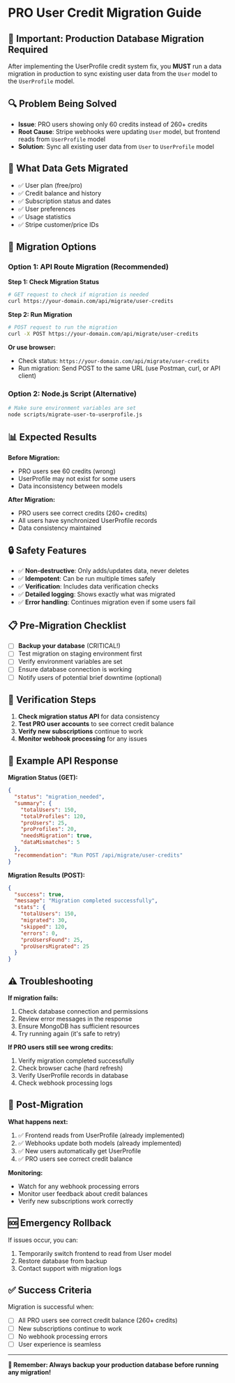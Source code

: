# PRO User Credit Migration Guide

## 🚨 Important: Production Database Migration Required

After implementing the UserProfile credit system fix, you **MUST** run a data migration in production to sync existing user data from the `User` model to the `UserProfile` model.

## 🔍 Problem Being Solved

- **Issue**: PRO users showing only 60 credits instead of 260+ credits
- **Root Cause**: Stripe webhooks were updating `User` model, but frontend reads from `UserProfile` model
- **Solution**: Sync all existing user data from `User` to `UserProfile` model

## 🎯 What Data Gets Migrated

- ✅ User plan (free/pro)
- ✅ Credit balance and history
- ✅ Subscription status and dates
- ✅ User preferences
- ✅ Usage statistics
- ✅ Stripe customer/price IDs

## 🚀 Migration Options

### Option 1: API Route Migration (Recommended)

**Step 1: Check Migration Status**
```bash
# GET request to check if migration is needed
curl https://your-domain.com/api/migrate/user-credits
```

**Step 2: Run Migration**
```bash
# POST request to run the migration
curl -X POST https://your-domain.com/api/migrate/user-credits
```

**Or use browser:**
- Check status: `https://your-domain.com/api/migrate/user-credits`
- Run migration: Send POST to the same URL (use Postman, curl, or API client)

### Option 2: Node.js Script (Alternative)

```bash
# Make sure environment variables are set
node scripts/migrate-user-to-userprofile.js
```

## 📊 Expected Results

**Before Migration:**
- PRO users see 60 credits (wrong)
- UserProfile may not exist for some users
- Data inconsistency between models

**After Migration:**
- PRO users see correct credits (260+ credits)
- All users have synchronized UserProfile records
- Data consistency maintained

## 🔒 Safety Features

- ✅ **Non-destructive**: Only adds/updates data, never deletes
- ✅ **Idempotent**: Can be run multiple times safely
- ✅ **Verification**: Includes data verification checks
- ✅ **Detailed logging**: Shows exactly what was migrated
- ✅ **Error handling**: Continues migration even if some users fail

## 📋 Pre-Migration Checklist

- [ ] **Backup your database** (CRITICAL!)
- [ ] Test migration on staging environment first
- [ ] Verify environment variables are set
- [ ] Ensure database connection is working
- [ ] Notify users of potential brief downtime (optional)

## 🧪 Verification Steps

1. **Check migration status API** for data consistency
2. **Test PRO user accounts** to see correct credit balance
3. **Verify new subscriptions** continue to work
4. **Monitor webhook processing** for any issues

## 📝 Example API Response

**Migration Status (GET):**
```json
{
  "status": "migration_needed",
  "summary": {
    "totalUsers": 150,
    "totalProfiles": 120,
    "proUsers": 25,
    "proProfiles": 20,
    "needsMigration": true,
    "dataMismatches": 5
  },
  "recommendation": "Run POST /api/migrate/user-credits"
}
```

**Migration Results (POST):**
```json
{
  "success": true,
  "message": "Migration completed successfully",
  "stats": {
    "totalUsers": 150,
    "migrated": 30,
    "skipped": 120,
    "errors": 0,
    "proUsersFound": 25,
    "proUsersMigrated": 25
  }
}
```

## ⚠️ Troubleshooting

**If migration fails:**
1. Check database connection and permissions
2. Review error messages in the response
3. Ensure MongoDB has sufficient resources
4. Try running again (it's safe to retry)

**If PRO users still see wrong credits:**
1. Verify migration completed successfully
2. Check browser cache (hard refresh)
3. Verify UserProfile records in database
4. Check webhook processing logs

## 🔄 Post-Migration

**What happens next:**
1. ✅ Frontend reads from UserProfile (already implemented)
2. ✅ Webhooks update both models (already implemented)
3. ✅ New users automatically get UserProfile
4. ✅ PRO users see correct credit balance

**Monitoring:**
- Watch for any webhook processing errors
- Monitor user feedback about credit balances
- Verify new subscriptions work correctly

## 🆘 Emergency Rollback

If issues occur, you can:
1. Temporarily switch frontend to read from User model
2. Restore database from backup
3. Contact support with migration logs

## ✅ Success Criteria

Migration is successful when:
- [ ] All PRO users see correct credit balance (260+ credits)
- [ ] New subscriptions continue to work
- [ ] No webhook processing errors
- [ ] User experience is seamless

---

**🚨 Remember: Always backup your production database before running any migration!**
